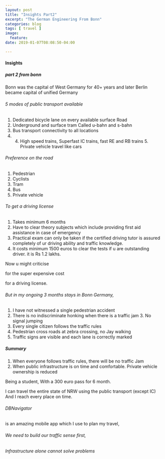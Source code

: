 ```yaml
---
layout: post
title: "Insights Part2"
excerpt: "The German Engineering From Bonn"
categories: blog
tags: [ travel ]
image:
  feature:
date: 2019-01-07T08:08:50-04:00

---
```


#### Insights
##### part 2 from bonn


Bonn was the capital of West Germany for 40+ years
and later Berlin became capital of
unified Germany

###### 5 modes of public transport available
1. Dedicated bicycle lane on every available surface Road
2. Underground and surface tram Called u-bahn and s-bahn
3. Bus transport connectivity to all locations
4. 4. High speed trains, Superfast IC trains, fast RE and RB trains 5. Private vehicle travel like cars



###### Preference on the road
1. Pedestrian
2. Cyclists
3. Tram
4. Bus
5. Private vehicle

###### To get a driving license
1. Takes minimum 6 months
2. Have to clear theory subjects
which include providing first aid assistance
in case of emergency
3. Practical exam can only be taken
if the certified driving tutor is
assured completely of ur driving ability
and traffic knowledge.
4. It costs minimum 1500 euros to clear the tests if u are outstanding driver. it is Rs 1.2 lakhs.

Now u might criticise

for the super expensive cost

for a driving license.


###### But in my ongoing 3 months stays in Bonn Germany,
1. I have not witnessed a single pedestrian accident
2. There is no indiscriminate honking when there is a traffic jam 3. No signal jumping
4. Every single citizen follows the traffic rules
5. Pedestrian cross roads at zebra crossing, no Jay walking
6. Traffic signs are visible and each lane is correctly marked

##### Summary
1. When everyone follows traffic rules, there will be no traffic Jam
2. When public infrastructure is on time and comfortable. Private vehicle ownership is reduced

Being a student, With a 300 euro pass for 6 month.

I can travel the entire state of NRW using the public transport (except IC) And I reach every place on time.

###### DBNavigator
is an amazing mobile app which I use to plan my travel,


###### We need to build our traffic sense first,
###### Infrastructure alone cannot solve problems
